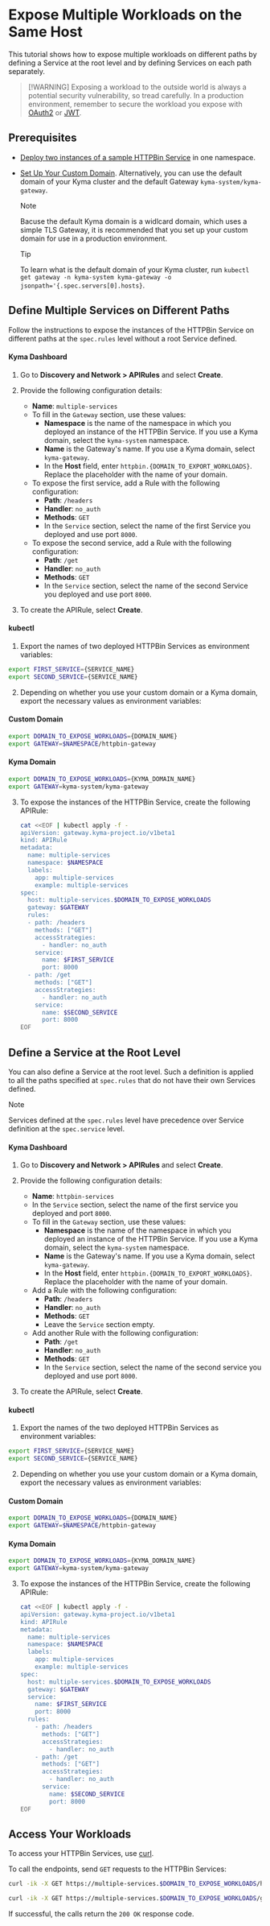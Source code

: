 # Expose Multiple Workloads on the Same Host

This tutorial shows how to expose multiple workloads on different paths by defining a Service at the root level and by defining Services on each path separately.

> [!WARNING] Exposing a workload to the outside world is always a potential security vulnerability, so tread carefully. In a production environment, remember to secure the workload you expose with [OAuth2](../01-50-expose-and-secure-a-workload/01-50-expose-and-secure-workload-oauth2.md) or [JWT](../01-50-expose-and-secure-a-workload/01-52-expose-and-secure-workload-jwt.md).

## Prerequisites

* [Deploy two instances of a sample HTTPBin Service](../01-00-create-workload.md) in one namespace. 
* [Set Up Your Custom Domain](../../01-10-setup-custom-domain-for-workload.md). Alternatively, you can use the default domain of your Kyma cluster and the default Gateway `kyma-system/kyma-gateway`.

  > [!NOTE]
  > Bacuse the default Kyma domain is a widlcard domain, which uses a simple TLS Gateway, it is recommended that you set up your custom domain for use in a production environment.

  > [!TIP]
  > To learn what is the default domain of your Kyma cluster, run `kubectl get gateway -n kyma-system kyma-gateway -o jsonpath='{.spec.servers[0].hosts}`.

## Define Multiple Services on Different Paths

Follow the instructions to expose the instances of the HTTPBin Service on different paths at the `spec.rules` level without a root Service defined.

<!-- tabs:start -->
#### **Kyma Dashboard**

1. Go to **Discovery and Network > APIRules** and select **Create**. 
2. Provide the following configuration details:
    - **Name**: `multiple-services`
    - To fill in the `Gateway` section, use these values:
      - **Namespace** is the name of the namespace in which you deployed an instance of the HTTPBin Service. If you use a Kyma domain, select the `kyma-system` namespace.
      - **Name** is the Gateway's name. If you use a Kyma domain, select `kyma-gateway`. 
      - In the **Host** field, enter `httpbin.{DOMAIN_TO_EXPORT_WORKLOADS}`. Replace the placeholder with the name of your domain.
    - To expose the first service, add a Rule with the following configuration:
      - **Path**: `/headers`
      - **Handler**: `no_auth`
      - **Methods**: `GET`
      - In the `Service` section, select the name of the first Service you deployed and use port `8000`.
    - To expose the second service, add a Rule with the following configuration:
      - **Path**: `/get`
      - **Handler**: `no_auth`
      - **Methods**: `GET`
      - In the `Service` section, select the name of the second Service you deployed and use port `8000`.
      <!-- tabs:end -->

3. To create the APIRule, select **Create**.  


#### **kubectl**
1. Export the names of two deployed HTTPBin Services as environment variables:
  
  ```bash
  export FIRST_SERVICE={SERVICE_NAME}
  export SECOND_SERVICE={SERVICE_NAME}
  ```

2. Depending on whether you use your custom domain or a Kyma domain, export the necessary values as environment variables:
  
  <!-- tabs:start -->
  #### **Custom Domain**
      
  ```bash
  export DOMAIN_TO_EXPOSE_WORKLOADS={DOMAIN_NAME}
  export GATEWAY=$NAMESPACE/httpbin-gateway
  ```
  #### **Kyma Domain**

  ```bash
  export DOMAIN_TO_EXPOSE_WORKLOADS={KYMA_DOMAIN_NAME}
  export GATEWAY=kyma-system/kyma-gateway
  ```
  <!-- tabs:end --> 

3. To expose the instances of the HTTPBin Service, create the following APIRule:

    ```bash
    cat <<EOF | kubectl apply -f -
    apiVersion: gateway.kyma-project.io/v1beta1
    kind: APIRule
    metadata:
      name: multiple-services
      namespace: $NAMESPACE
      labels:
        app: multiple-services
        example: multiple-services
    spec:
      host: multiple-services.$DOMAIN_TO_EXPOSE_WORKLOADS
      gateway: $GATEWAY
      rules:
      - path: /headers
        methods: ["GET"]
        accessStrategies:
          - handler: no_auth
        service:
          name: $FIRST_SERVICE
          port: 8000
      - path: /get
        methods: ["GET"]
        accessStrategies:
          - handler: no_auth
        service:
          name: $SECOND_SERVICE
          port: 8000
    EOF
    ```

<!-- tabs:end -->

## Define a Service at the Root Level

You can also define a Service at the root level. Such a definition is applied to all the paths specified at `spec.rules` that do not have their own Services defined.
 
> [!NOTE] 
>Services defined at the `spec.rules` level have precedence over Service definition at the `spec.service` level.

<!-- tabs:start -->
#### **Kyma Dashboard**

1. Go to **Discovery and Network > APIRules** and select **Create**. 
2. Provide the following configuration details:
    - **Name**: `httpbin-services`
    - In the `Service` section, select the name of the first service you deployed and port `8000`. 
    - To fill in the `Gateway` section, use these values:
      - **Namespace** is the name of the namespace in which you deployed an instance of the HTTPBin Service. If you use a Kyma domain, select the `kyma-system` namespace.
      - **Name** is the Gateway's name. If you use a Kyma domain, select `kyma-gateway`. 
      - In the **Host** field, enter `httpbin.{DOMAIN_TO_EXPORT_WORKLOADS}`. Replace the placeholder with the name of your domain.
    - Add a Rule with the following configuration:
      - **Path**: `/headers`
      - **Handler**: `no_auth`
      - **Methods**: `GET`
      - Leave the `Service` section empty.
    - Add another Rule with the following configuration:
      - **Path**: `/get`
      - **Handler**: `no_auth`
      - **Methods**: `GET`
      - In the `Service` section, select the name of the second service you deployed and use port `8000`.
  
3. To create the APIRule, select **Create**.

#### **kubectl**

1. Export the names of the two deployed HTTPBin Services as environment variables:
  
  ```bash
  export FIRST_SERVICE={SERVICE_NAME}
  export SECOND_SERVICE={SERVICE_NAME}
  ```

2. Depending on whether you use your custom domain or a Kyma domain, export the necessary values as environment variables:
  
  <!-- tabs:start -->
  #### **Custom Domain**
      
  ```bash
  export DOMAIN_TO_EXPOSE_WORKLOADS={DOMAIN_NAME}
  export GATEWAY=$NAMESPACE/httpbin-gateway
  ```
  #### **Kyma Domain**

  ```bash
  export DOMAIN_TO_EXPOSE_WORKLOADS={KYMA_DOMAIN_NAME}
  export GATEWAY=kyma-system/kyma-gateway
  ```
  <!-- tabs:end --> 


3. To expose the instances of the HTTPBin Service, create the following APIRule:

    ```bash
    cat <<EOF | kubectl apply -f -
    apiVersion: gateway.kyma-project.io/v1beta1
    kind: APIRule
    metadata:
      name: multiple-services
      namespace: $NAMESPACE
      labels:
        app: multiple-services
        example: multiple-services
    spec:
      host: multiple-services.$DOMAIN_TO_EXPOSE_WORKLOADS
      gateway: $GATEWAY
      service:
        name: $FIRST_SERVICE
        port: 8000
      rules:
        - path: /headers
          methods: ["GET"]
          accessStrategies:
            - handler: no_auth
        - path: /get
          methods: ["GET"]
          accessStrategies:
            - handler: no_auth
          service:
            name: $SECOND_SERVICE
            port: 8000
    EOF
    ```
<!-- tabs:end -->

## Access Your Workloads
To access your HTTPBin Services, use [curl](https://curl.se).

To call the endpoints, send `GET` requests to the HTTPBin Services:

  ```bash
  curl -ik -X GET https://multiple-services.$DOMAIN_TO_EXPOSE_WORKLOADS/headers

  curl -ik -X GET https://multiple-services.$DOMAIN_TO_EXPOSE_WORKLOADS/get 
  ```
If successful, the calls return the `200 OK` response code.